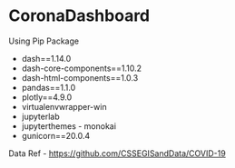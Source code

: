 # CoronaDashboard

Using Pip Package

- dash==1.14.0
- dash-core-components==1.10.2
- dash-html-components==1.0.3
- pandas==1.1.0
- plotly==4.9.0
- virtualenvwrapper-win
- jupyterlab
- jupyterthemes - monokai
- gunicorn==20.0.4

Data Ref - https://github.com/CSSEGISandData/COVID-19

